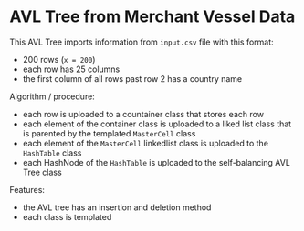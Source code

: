 # AVL Tree from Merchant Vessel Data

This AVL Tree imports information from ``input.csv`` file with this format:
- 200 rows (``x = 200``)
- each row has 25 columns
- the first column of all rows past row 2 has a country name 

Algorithm / procedure:
- each row is uploaded to a countainer class that stores each row
- each element of the container class is uploaded to a liked list class that is parented by the templated ``MasterCell`` class 
- each element of the ``MasterCell`` linkedlist class is uploaded to the ``HashTable`` class 
- each HashNode of the ``HashTable`` is uploaded to the self-balancing AVL Tree class

Features:
- the AVL tree has an insertion and deletion method 
- each class is templated
